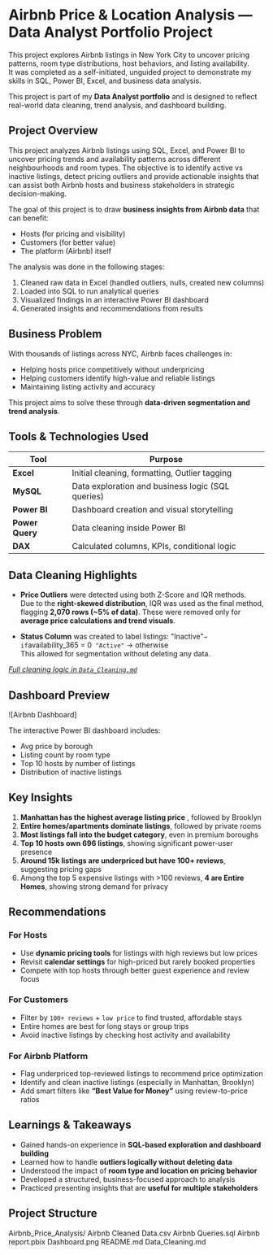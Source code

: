 # Airbnb Price & Location Analysis — Data Analyst Portfolio Project

This project explores Airbnb listings in New York City to uncover pricing patterns, room type distributions, host behaviors, and listing availability.  
It was completed as a self-initiated, unguided project to demonstrate my skills in SQL, Power BI, Excel, and business data analysis.

This project is part of my **Data Analyst portfolio** and is designed to reflect real-world data cleaning, trend analysis, and dashboard building.

## Project Overview

This project analyzes Airbnb listings using SQL, Excel, and Power BI to uncover pricing trends and availability patterns across different neighbourhoods and room types. The objective is to identify active vs inactive listings, detect pricing outliers and provide actionable insights that can assist both Airbnb hosts and business stakeholders in strategic decision-making.

The goal of this project is to draw **business insights from Airbnb data** that can benefit:
- Hosts (for pricing and visibility)
- Customers (for better value)
- The platform (Airbnb) itself

The analysis was done in the following stages:
1. Cleaned raw data in Excel (handled outliers, nulls, created new columns)
2. Loaded into SQL to run analytical queries
3. Visualized findings in an interactive Power BI dashboard
4. Generated insights and recommendations from results


## Business Problem

With thousands of listings across NYC, Airbnb faces challenges in:
- Helping hosts price competitively without underpricing
- Helping customers identify high-value and reliable listings
- Maintaining listing activity and accuracy

This project aims to solve these through **data-driven segmentation and trend analysis**.

## Tools & Technologies Used

| Tool          | Purpose                                          |
|---------------|--------------------------------------------------|
| **Excel**     | Initial cleaning, formatting, Outlier tagging    |
| **MySQL**     | Data exploration and business logic (SQL queries)|
| **Power BI**  | Dashboard creation and visual storytelling       |
| **Power Query**| Data cleaning inside Power BI                   |
| **DAX**       | Calculated columns, KPIs, conditional logic      |


## Data Cleaning Highlights

- **Price Outliers** were detected using both Z-Score and IQR methods.  
  Due to the **right-skewed distribution**, IQR was used as the final method, flagging **2,070 rows (~5% of data)**. These were removed only for **average price calculations and trend visuals**.
  
- **Status Column** was created to label listings:
   "Inactive"` → if `availability_365 = 0`
   "Active"` → otherwise  
  This allowed for segmentation without deleting any data.

*[Full cleaning logic in `Data_Cleaning.md`](https://github.com/prachisaladiya/Airbnb-analysis/blob/main/Data_cleaning.md.txt)*

## Dashboard Preview

![Airbnb Dashboard]

The interactive Power BI dashboard includes:
- Avg price by borough
- Listing count by room type
- Top 10 hosts by number of listings
- Distribution of inactive listings

## Key Insights

1. **Manhattan has the highest average listing price** , followed by Brooklyn
2. **Entire homes/apartments dominate listings**, followed by private rooms
3. **Most listings fall into the budget category**, even in premium boroughs
4. **Top 10 hosts own 696 listings**, showing significant power-user presence
5. **Around 15k listings are underpriced but have 100+ reviews**, suggesting pricing gaps
6. Among the top 5 expensive listings with >100 reviews, **4 are Entire Homes**, showing strong demand for privacy

## Recommendations

### For Hosts
- Use **dynamic pricing tools** for listings with high reviews but low prices
- Revisit **calendar settings** for high-priced but rarely booked properties
- Compete with top hosts through better guest experience and review focus

### For Customers
- Filter by `100+ reviews` + `low price` to find trusted, affordable stays
- Entire homes are best for long stays or group trips
- Avoid inactive listings by checking host activity and availability

### For Airbnb Platform
- Flag underpriced top-reviewed listings to recommend price optimization
- Identify and clean inactive listings (especially in Manhattan, Brooklyn)
- Add smart filters like **“Best Value for Money”** using review-to-price ratios

## Learnings & Takeaways

- Gained hands-on experience in **SQL-based exploration and dashboard building**
- Learned how to handle **outliers logically without deleting data**
- Understood the impact of **room type and location on pricing behavior**
- Developed a structured, business-focused approach to analysis
- Practiced presenting insights that are **useful for multiple stakeholders**

## Project Structure

 Airbnb_Price_Analysis/
   Airbnb Cleaned Data.csv
   Airbnb Queries.sql
   Airbnb report.pbix
   Dashboard.png
   README.md
   Data_Cleaning.md
